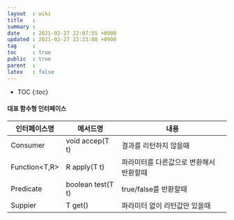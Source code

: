 ```yaml
---
layout  : wiki
title   : 
summary : 
date    : 2021-02-27 22:07:55 +0900
updated : 2021-02-27 22:23:08 +0900
tag     : 
toc     : true
public  : true
parent  : 
latex   : false
---
```

* TOC
{:toc}

#### 대표 함수형 인터페이스
|인터페이스명|메서드명|내용
|---------------|-------------------|-----------------------------------------|
| Consumer<T>   | void accep(T t)   | 결과를 리턴하지 않을때                  |
| Function<T,R> | R apply(T t)      | 파라미터를 다른값으로 변환해서 반환할때 |
| Predicate<T>  | boolean test(T t) | true/false를 반환할때                   |
| Suppier<T>    | T get()           | 파라미터 없이 리턴값만 있을때           |



